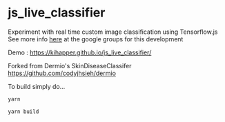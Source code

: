 # js_live_classifier


Experiment with real time custom image classification using Tensorflow.js
See more info [here](https://groups.google.com/a/tensorflow.org/d/msg/tfjs/joghxs6siuM/7Qxwkv4ABwAJ) at the google groups for this development 

Demo : https://kihapper.github.io/js_live_classifier/

Forked from Dermio's SkinDiseaseClassifer
https://github.com/codyjhsieh/dermio

To build simply do...

```bash
yarn
```

```bash
yarn build
```
